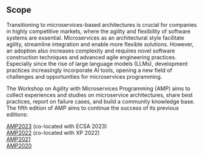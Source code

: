 Scope
----------------------------

Transitioning to microservices-based architectures is crucial for companies in highly competitive markets, where the agility and flexibility of software systems are essential. Microservices as an architectural style facilitate agility, streamline integration and enable more flexible solutions. However, an adoption also increases complexity and requires novel software construction techniques and advanced agile engineering practices. Especially since the rise of large language models (LLMs), development practices increasingly incorporate AI tools, opening a new field of challenges and opportunities for microservices programming.

The Workshop on Agility with Microservices Programming (AMP) aims to collect experiences and studies on microservice architectures, share best practices, report on failure cases, and build a community knowledge base. The fifth edition of AMP aims to continue the success of its previous editions:

[AMP2023](https://amp.fe.up.pt/2023/) (co-located with ECSA 2023) <br>
[AMP2022](https://amp.fe.up.pt/2022/) (co-located with XP 2022) <br>
[AMP2021](https://amp.fe.up.pt/2021/) <br>
[AMP2020](https://amp.fe.up.pt/2020/)


